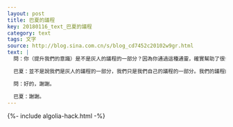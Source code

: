 ```yaml
---
layout: post
title: 巴夏的議程
key: 20180116_text_巴夏的議程
category: text
tags: 文字
source: http://blog.sina.com.cn/s/blog_cd7452c20102w9gr.html
text: |
  問：你（提升我們的意識）是不是灰人的議程的一部分？因為你通過這種通靈，確實幫助了很多人解決他們的問題。

  巴夏：並不是說我們是灰人的議程的一部分，我們只是我們自己的議程的一部分。我們的議程的某些方面同時契合了灰人的議程及人類的議程，同時促進了這兩個種族的演化。但不是說我們，在那個意義上，從屬於灰人的議程，在那個背景下。

  問：好的，謝謝。

  巴夏：謝謝。
---
```


{%- include algolia-hack.html -%}
